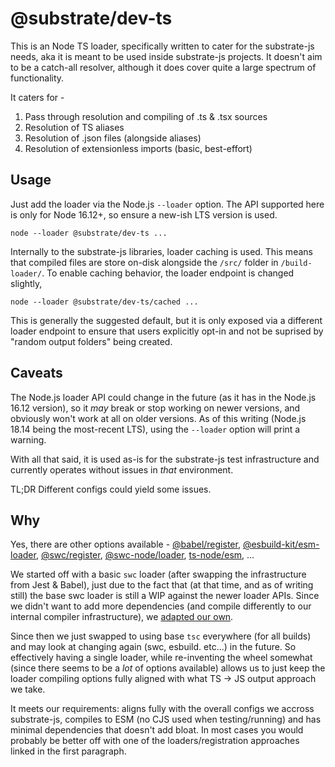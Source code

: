 # @substrate/dev-ts

This is an Node TS loader, specifically written to cater for the substrate-js needs, aka it is meant to be used inside substrate-js projects. It doesn't aim to be a catch-all resolver, although it does cover quite a large spectrum of functionality.

It caters for -

1. Pass through resolution and compiling of .ts & .tsx sources
2. Resolution of TS aliases
3. Resolution of .json files (alongside aliases)
4. Resolution of extensionless imports (basic, best-effort)


## Usage

Just add the loader via the Node.js `--loader` option. The API supported here is only for Node 16.12+, so ensure a new-ish LTS version is used.

```
node --loader @substrate/dev-ts ...
```

Internally to the substrate-js libraries, loader caching is used. This means that compiled files are store on-disk alongside the `/src/` folder in `/build-loader/`. To enable caching behavior, the loader endpoint is changed slightly,

```
node --loader @substrate/dev-ts/cached ...
```

This is generally the suggested default, but it is only exposed via a different loader endpoint to ensure that users explicitly opt-in and not be suprised by "random output folders" being created.


## Caveats

The Node.js loader API could change in the future (as it has in the Node.js 16.12 version), so it _may_ break or stop working on newer versions, and obviously won't work at all on older versions. As of this writing (Node.js 18.14 being the most-recent LTS), using the `--loader` option will print a warning.

With all that said, it is used as-is for the substrate-js test infrastructure and currently operates without issues in _that_ environment.

TL;DR Different configs could yield some issues.


## Why

Yes, there are other options available - [@babel/register](https://babeljs.io/docs/babel-register), [@esbuild-kit/esm-loader](https://github.com/esbuild-kit/esm-loader), [@swc/register](https://github.com/swc-project/register), [@swc-node/loader](https://github.com/swc-project/swc-node/tree/master/packages/loader), [ts-node/esm](https://github.com/TypeStrong/ts-node), ...

We started off with a basic `swc` loader (after swapping the infrastructure from Jest & Babel), just due to the fact that (at that time, and as of writing still) the base swc loader is still a WIP against the newer loader APIs. Since we didn't want to add more dependencies (and compile differently to our internal compiler infrastructure), we [adapted our own](https://nodejs.org/api/esm.html#esm_transpiler_loader).

Since then we just swapped to using base `tsc` everywhere (for all builds) and may look at changing again (swc, esbuild. etc...) in the future. So effectively having a single loader, while re-inventing the wheel somewhat (since there seems to be a _lot_ of options available) allows us to just keep the loader compiling options fully aligned with what TS -> JS output approach we take.

It meets our requirements: aligns fully with the overall configs we accross substrate-js, compiles to ESM (no CJS used when testing/running) and has minimal dependencies that doesn't add bloat. In most cases you would probably be better off with one of the loaders/registration approaches linked in the first paragraph.
